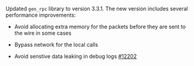 Updated `gen_rpc` library to version 3.3.1. The new version includes
several performance improvements:

- Avoid allocating extra memory for the packets before they are sent
  to the wire in some cases

- Bypass network for the local calls

- Avoid senstive data leaking in debug logs [#12202](https://github.com/emqx/emqx/pull/12202)

